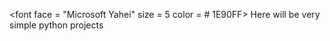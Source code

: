 <font face = "Microsoft Yahei" size = 5 color = # 1E90FF> Here will be very simple python projects </font>
